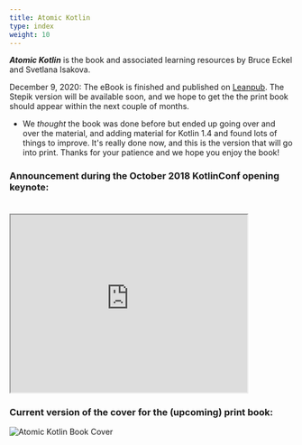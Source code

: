 ```yaml
---
title: Atomic Kotlin
type: index
weight: 10
---
```


***Atomic Kotlin*** is the book and associated learning resources by Bruce
Eckel and Svetlana Isakova.

December 9, 2020: The eBook is finished and published on
[Leanpub](https://leanpub.com/AtomicKotlin). The Stepik version will be
available soon, and we hope to get the the print book should appear within the
next couple of months.

- We *thought* the book was done before but ended up going over and over the
  material, and adding material for Kotlin 1.4 and found lots of things to
  improve. It's really done now, and this is the version that will go into
  print. Thanks for your patience and we hope you enjoy the book!

### Announcement during the October 2018 KotlinConf opening keynote:<br/><br/>

<iframe width="420" height="315"
src="https://www.youtube.com/embed/PsaFVLr8t4E?t=2362">
</iframe>

### Current version of the cover for the (upcoming) print book:

![Atomic Kotlin Book Cover](/images/BookCover.png)
